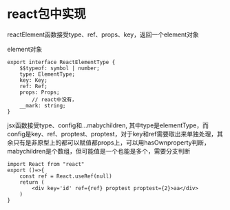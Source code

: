 # react包中实现

reactElement函数接受type、ref、props、key，返回一个element对象

element对象

```tsx
export interface ReactElementType {
    $$typeof: symbol | number;
    type: ElementType;
    key: Key;
    ref: Ref;
    props: Props;
		// react中没有，
    __mark: string;
}
```

jsx函数接受type、config和…mabychildren, 其中type是elementType，而config是key、ref、proptest、proptest，对于key和ref需要取出来单独处理，其余只有是非原型上的都可以赋值都props上，可以用hasOwnproperty判断，mabychildren是个数组，但可能值是一个也能是多个，需要分支判断

```tsx
import React from "react"
export ()=>{
	const ref = React.useRef(null)
	return (
		<div key='id' ref={ref} proptest proptest={2}>aa</div>
	)
}

```